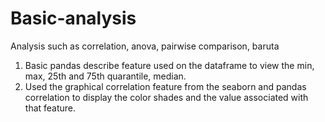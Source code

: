 # Basic-analysis
Analysis such as correlation, anova, pairwise comparison, baruta
1. Basic pandas describe feature used on the dataframe to view the min, max, 25th and 75th quarantile, median. 
2. Used the graphical correlation feature from the seaborn and pandas correlation to display the color shades and the value associated with that feature.
